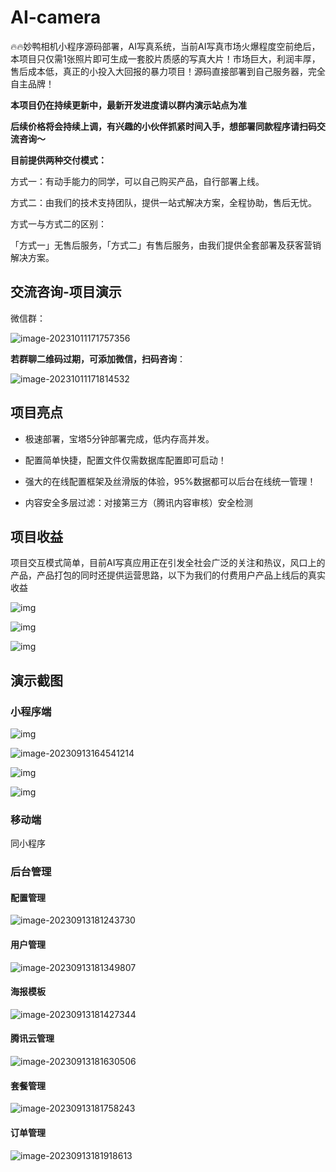 # AI-camera
🔥🔥妙鸭相机小程序源码部署，AI写真系统，当前AI写真市场火爆程度空前绝后，本项目只仅需1张照片即可生成一套胶片质感的写真大片！市场巨大，利润丰厚，售后成本低，真正的小投入大回报的暴力项目！源码直接部署到自己服务器，完全自主品牌！

**本项目仍在持续更新中，最新开发进度请以群内演示站点为准**

**后续价格将会持续上调，有兴趣的小伙伴抓紧时间入手，想部署同款程序请扫码交流咨询～**

**目前提供两种交付模式：**

方式一：有动手能力的同学，可以自己购买产品，自行部署上线。

方式二：由我们的技术支持团队，提供一站式解决方案，全程协助，售后无忧。

方式一与方式二的区别：

「方式一」无售后服务，「方式二」有售后服务，由我们提供全套部署及获客营销解决方案。

## 交流咨询-项目演示

微信群：

![image-20231011171757356](https://qyncdn.heipig.com/zhisui-public/image-20231011171757356.png)

**若群聊二维码过期，可添加微信，扫码咨询**：

![image-20231011171814532](https://qyncdn.heipig.com/zhisui-public/image-20231011171814532.png)



## 项目亮点

-  极速部署，宝塔5分钟部署完成，低内存高并发。

-   配置简单快捷，配置文件仅需数据库配置即可启动！

-  强大的在线配置框架及丝滑版的体验，95%数据都可以后台在线统一管理！

-   内容安全多层过滤：对接第三方（腾讯内容审核）安全检测   

## 项目收益

项目交互模式简单，目前AI写真应用正在引发全社会广泛的关注和热议，风口上的产品，产品打包的同时还提供运营思路，以下为我们的付费用户产品上线后的真实收益

![img](https://qyncdn.heipig.com/zhisui-public/(null)-20230913163702931.(null))



![img](https://qyncdn.heipig.com/zhisui-public/(null)-20230913163716025.(null))

![img](https://qyncdn.heipig.com/zhisui-public/(null)-20230913163710076.(null))

## 演示截图

### 小程序端

![img](https://qyncdn.heipig.com/zhisui-public/(null)-20230913164109446.(null))

![image-20230913164541214](https://qyncdn.heipig.com/zhisui-public/image-20230913164541214.png)

![img](https://qyncdn.heipig.com/zhisui-public/(null)-20230913164100594.(null))

![img](https://qyncdn.heipig.com/zhisui-public/(null)-20230913164056500.(null))

### 移动端

同小程序

### 后台管理

#### 配置管理

![image-20230913181243730](https://qyncdn.heipig.com/zhisui-public/image-20230913181243730.png)

#### 用户管理

![image-20230913181349807](https://qyncdn.heipig.com/zhisui-public/image-20230913181349807.png)

#### 海报模板

![image-20230913181427344](https://qyncdn.heipig.com/zhisui-public/image-20230913181427344.png)

#### 腾讯云管理

![image-20230913181630506](https://qyncdn.heipig.com/zhisui-public/image-20230913181630506.png)

#### 套餐管理

![image-20230913181758243](https://qyncdn.heipig.com/zhisui-public/image-20230913181758243.png)

#### 订单管理

![image-20230913181918613](https://qyncdn.heipig.com/zhisui-public/image-20230913181918613.png)
